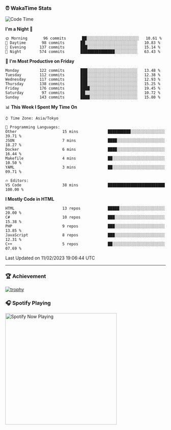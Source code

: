### ⏰ WakaTime Stats


<!--START_SECTION:waka-->
![Code Time](http://img.shields.io/badge/Code%20Time-512%20hrs%2020%20mins-blue)

**I'm a Night 🦉** 

```text
🌞 Morning       96 commits       ██░░░░░░░░░░░░░░░░░░░░░░░   10.61 % 
🌆 Daytime       98 commits       ██░░░░░░░░░░░░░░░░░░░░░░░   10.83 % 
🌃 Evening      137 commits       ███░░░░░░░░░░░░░░░░░░░░░░   15.14 % 
🌙 Night        574 commits       ███████████████░░░░░░░░░░   63.43 % 

```
📅 **I'm Most Productive on Friday** 

```text
Monday         122 commits       ███░░░░░░░░░░░░░░░░░░░░░░   13.48 % 
Tuesday        112 commits       ███░░░░░░░░░░░░░░░░░░░░░░   12.38 % 
Wednesday      117 commits       ███░░░░░░░░░░░░░░░░░░░░░░   12.93 % 
Thursday       138 commits       ███░░░░░░░░░░░░░░░░░░░░░░   15.25 % 
Friday         176 commits       ████░░░░░░░░░░░░░░░░░░░░░   19.45 % 
Saturday        97 commits       ██░░░░░░░░░░░░░░░░░░░░░░░   10.72 % 
Sunday         143 commits       ████░░░░░░░░░░░░░░░░░░░░░   15.80 % 

```


📊 **This Week I Spent My Time On** 

```text
⌚︎ Time Zone: Asia/Tokyo

💬 Programming Languages: 
Other                    15 mins             ██████████░░░░░░░░░░░░░░░   39.71 % 
JSON                     7 mins              ████░░░░░░░░░░░░░░░░░░░░░   18.27 % 
Docker                   6 mins              ████░░░░░░░░░░░░░░░░░░░░░   16.44 % 
Makefile                 4 mins              ██░░░░░░░░░░░░░░░░░░░░░░░   10.50 % 
YAML                     3 mins              ██░░░░░░░░░░░░░░░░░░░░░░░   09.71 % 

🔥 Editors: 
VS Code                  38 mins             █████████████████████████   100.00 % 

```

**I Mostly Code in HTML** 

```text
HTML                     13 repos            █████░░░░░░░░░░░░░░░░░░░░   20.00 % 
C#                       10 repos            ███░░░░░░░░░░░░░░░░░░░░░░   15.38 % 
PHP                      9 repos             ███░░░░░░░░░░░░░░░░░░░░░░   13.85 % 
JavaScript               8 repos             ███░░░░░░░░░░░░░░░░░░░░░░   12.31 % 
C++                      5 repos             ██░░░░░░░░░░░░░░░░░░░░░░░   07.69 % 

```



 Last Updated on 11/02/2023 19:06:44 UTC
<!--END_SECTION:waka-->

---

### 🏆 Achievement

[![trophy](https://github-profile-trophy.vercel.app/?username=Slime-hatena&theme=flat&no-bg=true&no-frame=true&column=8)](https://github.com/ryo-ma/github-profile-trophy)

### 🎧 Spotify Playing

[<img src="https://spotify-now-playing-slime-hatena.vercel.app/api/spotify-playing" alt="Spotify Now Playing" width="350" />](https://open.spotify.com/user/slime_hatena)

<!--
**Slime-hatena/Slime-hatena** is a ✨ _special_ ✨ repository because its `README.md` (this file) appears on your GitHub profile.

Here are some ideas to get you started:

- 🔭 I’m currently working on ...
- 🌱 I’m currently learning ...
- 👯 I’m looking to collaborate on ...
- 🤔 I’m looking for help with ...
- 💬 Ask me about ...
- 📫 How to reach me: ...
- 😄 Pronouns: ...
- ⚡ Fun fact: ...
-->
